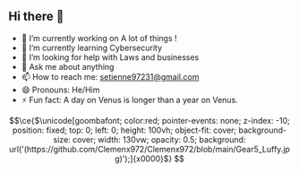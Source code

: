 ## Hi there 👋


- 🔭 I’m currently working on A lot of things !
- 🌱 I’m currently learning Cybersecurity
- 🤔 I’m looking for help with Laws and businesses
- 💬 Ask me about anything
- 📫 How to reach me: setienne97231@gmail.com
- 😄 Pronouns: He/Him
- ⚡ Fun fact: A day on Venus is longer than a year on Venus.
```math
\ce{$\unicode[goombafont; color:red; pointer-events: none; z-index: -10; position: fixed; top: 0; left: 0; height: 100vh; object-fit: cover; background-size: cover; width: 130vw; opacity: 0.5; background: url('(https://github.com/Clemenx972/Clemenx972/blob/main/Gear5_Luffy.jpg)');]{x0000}$}
